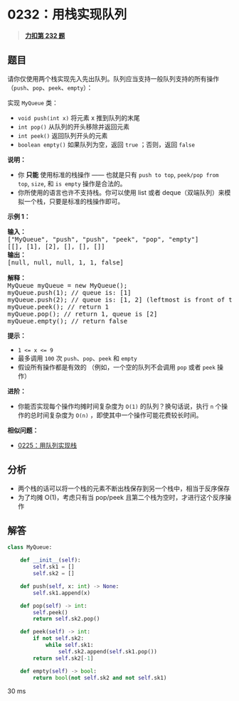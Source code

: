 # 0232：用栈实现队列


> <u>**[力扣第 232 题](https://leetcode.cn/problems/implement-queue-using-stacks/)**</u>

## 题目

<p>请你仅使用两个栈实现先入先出队列。队列应当支持一般队列支持的所有操作（<code>push</code>、<code>pop</code>、<code>peek</code>、<code>empty</code>）：</p>

<p>实现 <code>MyQueue</code> 类：</p>

<ul>
<li><code>void push(int x)</code> 将元素 x 推到队列的末尾</li>
<li><code>int pop()</code> 从队列的开头移除并返回元素</li>
<li><code>int peek()</code> 返回队列开头的元素</li>
<li><code>boolean empty()</code> 如果队列为空，返回 <code>true</code> ；否则，返回 <code>false</code></li>
</ul>

<p><strong>说明：</strong></p>

<ul>
<li>你 <strong>只能</strong> 使用标准的栈操作 —— 也就是只有 <code>push to top</code>, <code>peek/pop from top</code>, <code>size</code>, 和 <code>is empty</code> 操作是合法的。</li>
<li>你所使用的语言也许不支持栈。你可以使用 list 或者 deque（双端队列）来模拟一个栈，只要是标准的栈操作即可。</li>
</ul>



<p><strong>示例 1：</strong></p>

<pre>
<strong>输入：</strong>
["MyQueue", "push", "push", "peek", "pop", "empty"]
[[], [1], [2], [], [], []]
<strong>输出：</strong>
[null, null, null, 1, 1, false]

<strong>解释：</strong>
MyQueue myQueue = new MyQueue();
myQueue.push(1); // queue is: [1]
myQueue.push(2); // queue is: [1, 2] (leftmost is front of the queue)
myQueue.peek(); // return 1
myQueue.pop(); // return 1, queue is [2]
myQueue.empty(); // return false
</pre>

<ul>
</ul>



<p><strong>提示：</strong></p>

<ul>
<li><code>1 &lt;= x &lt;= 9</code></li>
<li>最多调用 <code>100</code> 次 <code>push</code>、<code>pop</code>、<code>peek</code> 和 <code>empty</code></li>
<li>假设所有操作都是有效的 （例如，一个空的队列不会调用 <code>pop</code> 或者 <code>peek</code> 操作）</li>
</ul>



<p><strong>进阶：</strong></p>

<ul>
<li>你能否实现每个操作均摊时间复杂度为 <code>O(1)</code> 的队列？换句话说，执行 <code>n</code> 个操作的总时间复杂度为 <code>O(n)</code> ，即使其中一个操作可能花费较长时间。</li>
</ul>


**相似问题：**
- [0225：用队列实现栈](/leetcode/0225)


## 分析

- 两个栈的话可以将一个栈的元素不断出栈保存到另一个栈中，相当于反序保存
- 为了均摊 O(1)，考虑只有当 pop/peek 且第二个栈为空时，才进行这个反序操作
## 解答

```python
class MyQueue:

    def __init__(self):
        self.sk1 = []
        self.sk2 = []

    def push(self, x: int) -> None:
        self.sk1.append(x)

    def pop(self) -> int:
        self.peek()
        return self.sk2.pop()

    def peek(self) -> int:
        if not self.sk2:
            while self.sk1:
                self.sk2.append(self.sk1.pop())
        return self.sk2[-1]

    def empty(self) -> bool:
        return bool(not self.sk2 and not self.sk1)
```
30 ms
